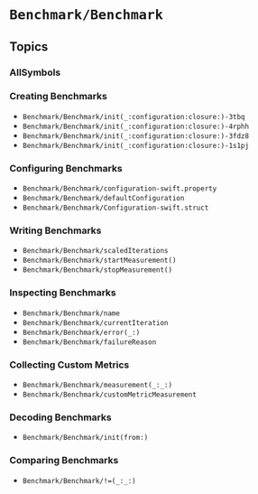 # ``Benchmark/Benchmark``

## Topics

### AllSymbols

### Creating Benchmarks

- ``Benchmark/Benchmark/init(_:configuration:closure:)-3tbq``
- ``Benchmark/Benchmark/init(_:configuration:closure:)-4rphh``
- ``Benchmark/Benchmark/init(_:configuration:closure:)-3fdz8``
- ``Benchmark/Benchmark/init(_:configuration:closure:)-1s1pj``

### Configuring Benchmarks

- ``Benchmark/Benchmark/configuration-swift.property``
- ``Benchmark/Benchmark/defaultConfiguration``
- ``Benchmark/Benchmark/Configuration-swift.struct``

### Writing Benchmarks

- ``Benchmark/Benchmark/scaledIterations``
- ``Benchmark/Benchmark/startMeasurement()``
- ``Benchmark/Benchmark/stopMeasurement()``

### Inspecting Benchmarks

- ``Benchmark/Benchmark/name``
- ``Benchmark/Benchmark/currentIteration``
- ``Benchmark/Benchmark/error(_:)``
- ``Benchmark/Benchmark/failureReason``

### Collecting Custom Metrics

- ``Benchmark/Benchmark/measurement(_:_:)``
- ``Benchmark/Benchmark/customMetricMeasurement``

### Decoding Benchmarks

- ``Benchmark/Benchmark/init(from:)``

### Comparing Benchmarks

- ``Benchmark/Benchmark/!=(_:_:)``

